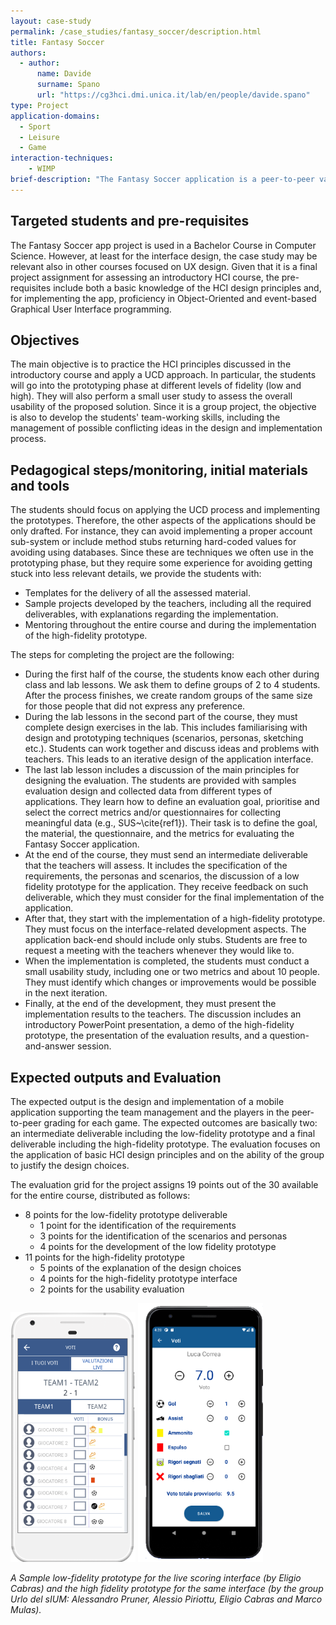 ```yaml
---
layout: case-study
permalink: /case_studies/fantasy_soccer/description.html
title: Fantasy Soccer
authors:
  - author:
      name: Davide
      surname: Spano
      url: "https://cg3hci.dmi.unica.it/lab/en/people/davide.spano"
type: Project
application-domains: 
  - Sport
  - Leisure
  - Game
interaction-techniques:
    - WIMP
brief-description: "The Fantasy Soccer application is a peer-to-peer variant of the usual game with top-league soccer players. The idea is to replicate such a game for lower leagues: the players create their fantasy team, including players from real teams. For each league turn, they will get points according to the grade (0 to 10) obtained by each player they put in the field, with some modifiers for special events (scoring a goal, providing an assist and so on). Differently from the usual game, the grading is not taken from newspapers or dedicated websites, but the application users assign scores in a peer-to-peer manner, attending the league games. "  
---
```


## Targeted students and pre-requisites
The Fantasy Soccer app project is used in a Bachelor Course in Computer Science. However, at least for the interface design, the case study may be relevant also in other courses focused on UX design. Given that it is a final project assignment for assessing an introductory HCI course, the pre-requisites include both a basic knowledge of the HCI design principles and, for implementing the app, proficiency in Object-Oriented and event-based Graphical User Interface programming.

## Objectives
The main objective is to practice the HCI principles discussed in the introductory course and apply a UCD approach. In particular, the students will go into the prototyping phase at different levels of fidelity (low and high). They will also perform a small user study to assess the overall usability of the proposed solution. Since it is a group project, the objective is also to develop the students' team-working skills, including the management of possible conflicting ideas in the design and implementation process.

## Pedagogical steps/monitoring, initial materials and tools
The students should focus on applying the UCD process and implementing the prototypes. Therefore, the other aspects of the applications should be only drafted. For instance, they can avoid implementing a proper account sub-system or include method stubs returning hard-coded values for avoiding using databases. Since these are techniques we often use in the prototyping phase, but they require some experience for avoiding getting stuck into less relevant details, we provide the students with:
* Templates for the delivery of all the assessed material.
* Sample projects developed by the teachers, including all the required deliverables, with explanations regarding the implementation.
* Mentoring throughout the entire course and during the implementation of the high-fidelity prototype.


The steps for completing the project are the following:
* During the first half of the course, the students know each other during class and lab lessons. We ask them to define groups of 2 to 4 students. After the process finishes, we create random groups of the same size for those people that did not express any preference.
* During the lab lessons in the second part of the course, they must complete design exercises in the lab. This includes familiarising with design and prototyping techniques (scenarios, personas, sketching etc.). Students can work together and discuss ideas and problems with teachers. This leads to an iterative design of the application interface.
* The last lab lesson includes a discussion of the main principles for designing the evaluation. The students are provided with samples evaluation design and collected data from different types of applications. They learn how to define an evaluation goal, prioritise and select the correct metrics and/or questionnaires for collecting meaningful data (e.g., SUS~\cite{ref1}). Their task is to define the goal, the material, the questionnaire, and the metrics for evaluating the Fantasy Soccer application.
* At the end of the course, they must send an intermediate deliverable that the teachers will assess. It includes the specification of the requirements, the personas and scenarios, the discussion of a low fidelity prototype for the application. They receive feedback on such deliverable, which they must consider for the final implementation of the application.
* After that, they start with the implementation of a high-fidelity prototype. They must focus on the interface-related development aspects. The application back-end should include only stubs. Students are free to request a meeting with the teachers whenever they would like to.
* When the implementation is completed, the students must conduct a small usability study, including one or two metrics and about 10 people. They must identify which changes or improvements would be possible in the next iteration.
* Finally, at the end of the development, they must present the implementation results to the teachers. The discussion includes an introductory PowerPoint presentation, a demo of the high-fidelity prototype, the presentation of the evaluation results, and a question-and-answer session.

## Expected outputs and Evaluation
The expected output is the design and implementation of a mobile application supporting the team management and the players in the peer-to-peer grading for each game. The expected outcomes are basically two: an intermediate deliverable including the low-fidelity prototype and a final deliverable including the high-fidelity prototype. The evaluation focuses on the application of basic HCI design principles and on the ability of the group to justify the design choices.

The evaluation grid for the project assigns 19 points out of the 30 available for the entire course, distributed as follows:
* 8 points for the low-fidelity prototype deliverable
    * 1 point for the identification of the requirements 
    * 3 points for the identification of the scenarios and personas
    * 4 points for the development of the low fidelity prototype
* 11 points for the high-fidelity prototype
    * 5 points of the explanation of the design choices
    * 4 points for the high-fidelity prototype interface
    * 2 points for the usability evaluation

<img src="assets/fig4-a.png" alt="Low fidelity prototype sample" width="200px" style="max-width: 200px"/>
<img src="assets/fig4-b.png" alt="High fidelity prototype sample" width="200px" style="max-width: 200px"/>

_A Sample low-fidelity prototype for the live scoring interface (by Eligio Cabras) and the high fidelity prototype for the same interface (by the group Urlo del sIUM: Alessandro Pruner, Alessio Piriottu, Eligio Cabras and Marco Mulas)._